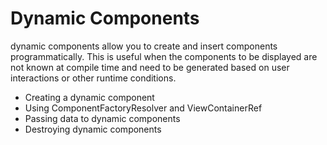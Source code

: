 # Dynamic Components

dynamic components allow you to create and insert components programmatically. This is useful when the components to be displayed are not known at compile time and need to be generated based on user interactions or other runtime conditions.

- Creating a dynamic component
- Using ComponentFactoryResolver and ViewContainerRef
- Passing data to dynamic components
- Destroying dynamic components

